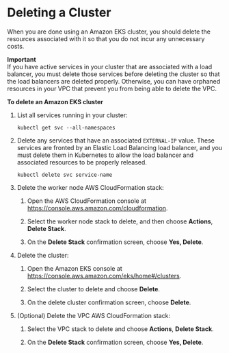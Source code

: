 # Deleting a Cluster<a name="delete-cluster"></a>

When you are done using an Amazon EKS cluster, you should delete the resources associated with it so that you do not incur any unnecessary costs\.

**Important**  
If you have active services in your cluster that are associated with a load balancer, you must delete those services before deleting the cluster so that the load balancers are deleted properly\. Otherwise, you can have orphaned resources in your VPC that prevent you from being able to delete the VPC\.

**To delete an Amazon EKS cluster**

1. List all services running in your cluster:

   ```
   kubectl get svc --all-namespaces
   ```

1. Delete any services that have an associated `EXTERNAL-IP` value\. These services are fronted by an Elastic Load Balancing load balancer, and you must delete them in Kubernetes to allow the load balancer and associated resources to be properly released\.

   ```
   kubectl delete svc service-name
   ```

1. Delete the worker node AWS CloudFormation stack:

   1. Open the AWS CloudFormation console at [https://console\.aws\.amazon\.com/cloudformation](https://console.aws.amazon.com/cloudformation/)\.

   1. Select the worker node stack to delete, and then choose **Actions**, **Delete Stack**\.

   1. On the **Delete Stack** confirmation screen, choose **Yes, Delete**\.

1. Delete the cluster:

   1. Open the Amazon EKS console at [https://console\.aws\.amazon\.com/eks/home\#/clusters](https://console.aws.amazon.com/eks/home#/clusters)\.

   1. Select the cluster to delete and choose **Delete**\.

   1. On the delete cluster confirmation screen, choose **Delete**\.

1. \(Optional\) Delete the VPC AWS CloudFormation stack:

   1. Select the VPC stack to delete and choose **Actions**, **Delete Stack**\.

   1. On the **Delete Stack** confirmation screen, choose **Yes, Delete**\.